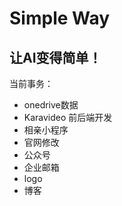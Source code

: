 # Simple Way
让AI变得简单！
---

当前事务：
- onedrive数据
- Karavideo 前后端开发
- 相亲小程序
- 官网修改
- 公众号
- 企业邮箱
- logo
- 博客